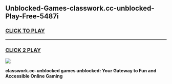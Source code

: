 
## Unblocked-Games-classwork.cc-unblocked-Play-Free-5487i
<h3>
<a href="https://premium76.site?title=classwork.cc-unblocked&ref=21A">CLICK TO PLAY</a></h3>
<hr>

<h3>
<a href="https://premium76.site?title=classwork.cc-unblocked&ref=21A">CLICK 2 PLAY</a>
  
</h3>

<a href="https://premium76.site?title=classwork.cc-unblocked&ref=21A"><img src="https://clearcache.store/games.png"></a>


**classwork.cc-unblocked games unblocked: Your Gateway to Fun and Accessible Online Gaming**
